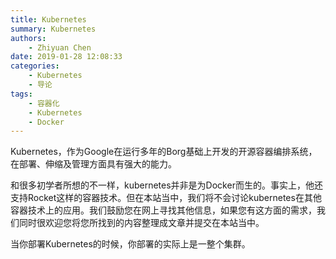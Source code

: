 ```yaml
---
title: Kubernetes
summary: Kubernetes
authors:
    - Zhiyuan Chen
date: 2019-01-28 12:08:33
categories: 
    - Kubernetes
    - 导论
tags:
    - 容器化
    - Kubernetes
    - Docker
---
```


Kubernetes，作为Google在运行多年的Borg基础上开发的开源容器编排系统，在部署、伸缩及管理方面具有强大的能力。

和很多初学者所想的不一样，kubernetes并非是为Docker而生的。事实上，他还支持Rocket这样的容器技术。但在本站当中，我们将不会讨论kubernetes在其他容器技术上的应用。我们鼓励您在网上寻找其他信息，如果您有这方面的需求，我们同时很欢迎您将您所找到的内容整理成文章并提交在本站当中。

当你部署Kubernetes的时候，你部署的实际上是一整个集群。

